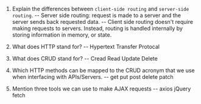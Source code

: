 1.  Explain the differences between `client-side routing` and `server-side routing`.
-- Server side routing: request is made to a server and the server sends back requested data.
-- Client side routing doesn't require making requests to servers. Instead, routing is handled internally by storing information in memory, or state.

1.  What does HTTP stand for?
-- Hypertext Transfer Protocal

1.  What does CRUD stand for?
-- Cread Read Update Delete

1.  Which HTTP methods can be mapped to the CRUD acronym that we use when interfacing with APIs/Servers.
-- get put post delete patch

1.  Mention three tools we can use to make AJAX requests
-- axios jQuery fetch